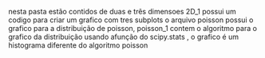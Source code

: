 nesta pasta estão contidos de duas e  três dimensoes 2D_1 possui um codigo para criar um grafico com tres subplots
o arquivo poisson possui o grafico para a distribuição de poisson, poisson_1 contem o algoritmo para o grafico
da distribuição usando afunção do scipy.stats , o grafico 
é um histograma diferente do algoritmo poisson


 